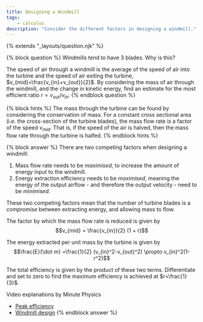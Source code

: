```yaml
---
title: Designing a Windmill
tags:
    - calculus
description: "Consider the different factors in designing a windmill."
---
```

{% extends "_layouts/question.njk" %}

{% block question %}
Windmills tend to have 3 blades. Why is this?

The speed of air through a windmill is the average of the speed of air into 
the turbine and the speed of air exiting the turbine, $v_{mid}=\frac{v_{in}+v_{out}}{2}$. 
By considering the mass of air through the windmill, and the change in kinetic 
energy, find an estimate for the most efficient ratio $r=v_{out}/v_{in}$.
{% endblock question %}

{% block hints %}
The mass through the turbine can be found by considering the conservation of mass. 
For a constant cross sectional area (i.e. the cross-section of the turbine blades), 
the mass flow rate is a factor of the speed $v_{mid}$. That is, if the speed of 
the air is halved, then the mass flow rate through the turbine is halfed.
{% endblock hints %}

{% block answer %}
There are two competing factors when designing a windmill:
1. Mass flow rate needs to be *maximised*, to increase the amount of energy 
input to the windmill.
2. Energy extraction efficiency needs to be *maximised*, meaning the energy of 
the output airflow - and therefore the output velocity - need to be *minimised*.

These two competing factors mean that the number of turbine blades is a *compromise* 
between extracting energy, and allowing mass to flow.

The factor by which the mass flow rate is reduced is given by
$$v_{mid} = \frac{v_{in}}{2} (1 + r)$$

The energy extracted per unit mass by the turbine is given by 
$$\frac{E}{\dot m} =\frac{1}{2} (v_{in}^2-v_{out}^2) \propto v_{in}^2(1-r^2)$$

The total efficiency is given by the product of these two terms. Differentiate 
and set to zero to find the maximum efficiency is achieved at $r=\frac{1}{3}$.

Video explanations by Minute Physics
- [Peak efficiency](https://www.youtube.com/watch?v=CI-bwqhhTTw)
- [Windmill design](https://www.youtube.com/watch?v=WGKIjojADmg)
{% endblock answer %}